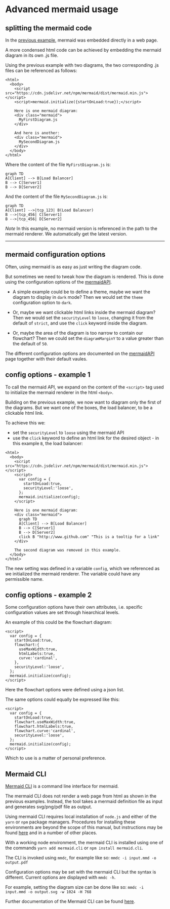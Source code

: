 # Advanced mermaid usage

## splitting the mermaid code
In the [previous example](n00b-gettingStarted.md), mermaid was embedded directly in a web page.

A more condensed html code can be achieved by embedding the mermaid diagram in its own .js file.

Using the previous example with two diagrams, the two corresponding .js files can be referenced as follows:


```
<html>
  <body>
    <script src="https://cdn.jsdelivr.net/npm/mermaid/dist/mermaid.min.js"></script>
    <script>mermaid.initialize({startOnLoad:true});</script>

    Here is one mermaid diagram:
    <div class="mermaid">
      MyFirstDiagram.js
    </div>

    And here is another:
    <div class="mermaid">
      MySecondDiagram.js
    </div>
  </body>
</html>
```

Where the content of the file `MyFirstDiagram.js` is:
```
graph TD
A[Client] --> B[Load Balancer]
B --> C[Server1]
B --> D[Server2]
```

And the content of the file `MySecondDiagram.js` is:
```
graph TD
A[Client] -->|tcp_123| B(Load Balancer)
B -->|tcp_456| C[Server1]
B -->|tcp_456| D[Server2]
```

*Note* In this example, no mermaid version is referenced in the path to the mermaid renderer. We automatically get the latest version.

---

## mermaid configuration options

Often, using mermaid is as easy as just writing the diagram code.

But sometimes we need to tweak how the diagram is rendered. This is done using the configuration options of the [mermaidAPI](mermaidAPI.md).

- A simple example could be to define a theme, maybe we want the diagram to display in `dark` mode? Then we would set the `theme` configuration option to `dark`.

- Or, maybe we want clickable html links inside the mermaid diagram? Then we would set the `securityLevel` to `loose`, changing it from the default of `strict`, and use the `click` keyword inside the diagram.

- Or, maybe the area of the diagram is too narrow to contain our flowchart? Then we could set the `diagramMarginY` to a value greater than the default of `50`.

The different configuration options are documented on the [mermaidAPI](mermaidAPI.md) page together with their default vaules.

## config options - example 1
To call the mermaid API, we expand on the content of the `<script>` tag used to initialize the mermaid renderer in the html `<body>`.

Building on the previous example, we now want to diagram only the first of the diagrams. But we want one of the boxes, the load balancer, to be a clickable html link.

To achieve this we:
- set the `securityLevel` to `loose` using the mermaid API
- use the `click` keyword to define an html link for the desired object - in this example `B`, the load balancer:

```
<html>
  <body>
    <script src="https://cdn.jsdelivr.net/npm/mermaid/dist/mermaid.min.js"></script>
    <script>
      var config = {
        startOnLoad:true,
        securityLevel:'loose',
      };
      mermaid.initialize(config);
    </script>

    Here is one mermaid diagram:
    <div class="mermaid">
      graph TD
      A[Client] --> B[Load Balancer]
      B --> C[Server1]
      B --> D[Server2]
      click B "http://www.github.com" "This is a tooltip for a link"
    </div>

    The second diagram was removed in this example.
  </body>
</html>

```
The new setting was defined in a variable `config`, which we referenced as we initialized the mermaid renderer. The variable could have any permissible name.

## config options - example 2
Some configuration options have their own attributes, i.e. specific configuration values are set through hiearchical levels.

An example of this could be the flowchart diagram:
```
<script>
  var config = {
    startOnLoad:true,
    flowchart:{
      useMaxWidth:true,
      htmlLabels:true,
      curve:'cardinal',
    },
    securityLevel:'loose',
  };
  mermaid.initialize(config);
</script>
```
Here the flowchart options were defined using a json list.

The same options could equally be expressed like this:
```
<script>
  var config = {
    startOnLoad:true,
    flowchart.useMaxWidth:true,
    flowchart.htmlLabels:true,
    flowchart.curve:'cardinal',
    securityLevel:'loose',
  };
  mermaid.initialize(config);
</script>
```
Which to use is a matter of personal preference.

## Mermaid CLI
[Mermaid CLI](mermaidCLI.md) is a command line interface for mermaid.

The mermaid CLI does not render a web page from html as shown in the previous examples. Instead, the tool takes a mermaid definition file as input and generates svg/png/pdf file as output.

Using mermaid CLI requires local installation of `node.js` and either of the `yarn` or `npm` package managers. Procedures for installing these environments are beyond the scope of this manual, but instructions may be found [here](https://www.w3schools.com/nodejs/nodejs_get_started.asp) and in a number of other places.

With a working node environment, the mermaid CLI is installed using one of the commands `yarn add mermaid.cli` or `npm install mermaid.cli`.

The CLI is invoked using `mmdc`, for example like so:
`mmdc -i input.mmd -o output.pdf`

Configuration options may be set with the mermaid CLI but the syntax is different. Current options are displayed with `mmdc -h`.

For example, setting the diagram size can be done like so:
`mmdc -i input.mmd -o output.svg -w 1024 -H 768`

Further documentation of the Mermaid CLI can be found [here](https://github.com/mermaidjs/mermaid.cli).

